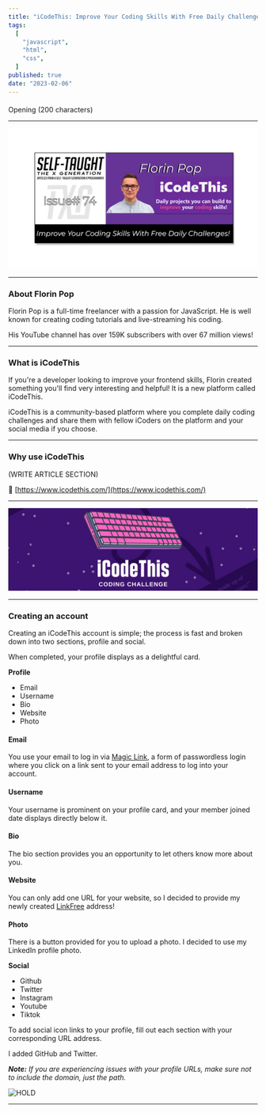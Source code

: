```yaml
---
title: "iCodeThis: Improve Your Coding Skills With Free Daily Challenges!"
tags:
  [
    "javascript",
    "html",
    "css",
  ]
published: true
date: "2023-02-06"
---
```


#### 
Opening
(200 characters)

---

![TXG-74](img/02-06-23/TN-TXG-74.png)

---

### About Florin Pop

Florin Pop is a full-time freelancer with a passion for JavaScript. He is well known for creating coding tutorials and live-streaming his coding.

His YouTube channel has over 159K subscribers with over 67 million views!

---

### What is iCodeThis

If you're a developer looking to improve your frontend skills, Florin created something you'll find very interesting and helpful! It is a new platform called iCodeThis.

iCodeThis is a community-based platform where you complete daily coding challenges and share them with fellow iCoders on the platform and your social media if you choose.

---

### Why use iCodeThis
(WRITE ARTICLE SECTION)


🔗 [https://www.icodethis.com/](https://www.icodethis.com/)

---

![Logo iCodeThis](img/02-06-23/Logo-iCodeThis.png)

---

### Creating an account

Creating an iCodeThis account is simple; the process is fast and broken down into two sections, profile and social.

When completed, your profile displays as a delightful card.

**Profile**
* Email
* Username
* Bio
* Website
* Photo

#### **Email**
You use your email to log in via [Magic Link](https://supabase.com/docs/guides/auth/auth-magic-link), a form of passwordless login where you click on a link sent to your email address to log into your account.

#### **Username**
Your username is prominent on your profile card, and your member joined date displays directly below it.

#### **Bio**
The bio section provides you an opportunity to let others know more about you.

#### **Website**
You can only add one URL for your website, so I decided to provide my newly created [LinkFree](https://selftaughttxg.com/2023/01-23/linkfree-connect-to-your-audience-with-a-single-link/) address! 

#### **Photo**
There is a button provided for you to upload a photo. I decided to use my LinkedIn profile photo.

**Social**
* Github
* Twitter
* Instagram
* Youtube
* Tiktok

To add social icon links to your profile, fill out each section with your corresponding URL address.  

I added GitHub and Twitter.  

***Note:*** *If you are experiencing issues with your profile URLs, make sure not to include the domain, just the path.* 

![HOLD](HOLD)

---